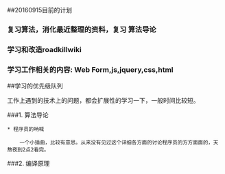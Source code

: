 ##20160915目前的计划

### 复习算法，消化最近整理的资料，复习 算法导论 

### 学习和改造roadkillwiki

### 学习工作相关的内容: Web Form,js,jquery,css,html


##学习的优先级队列

工作上遇到的技术上的问题，都会扩展性的学习一下，一般时间比较短。

###1. 算法导论

	* 程序员的呐喊
	
		一个小插曲，比较有意思。从来没有见过这个详细各方面的讨论程序员的方方面面的，天熬夜到2点2看完。

###2. 编译原理


